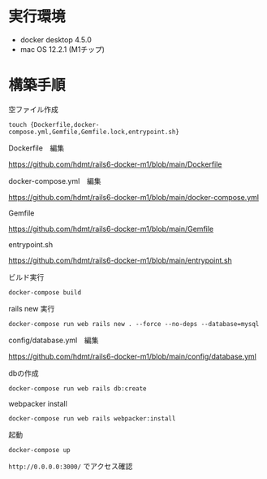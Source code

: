 # 実行環境

- docker desktop 4.5.0
- mac OS 12.2.1 (M1チップ)

# 構築手順

空ファイル作成

```
touch {Dockerfile,docker-compose.yml,Gemfile,Gemfile.lock,entrypoint.sh}
```

Dockerfile　編集

https://github.com/hdmt/rails6-docker-m1/blob/main/Dockerfile

docker-compose.yml　編集

https://github.com/hdmt/rails6-docker-m1/blob/main/docker-compose.yml

Gemfile

https://github.com/hdmt/rails6-docker-m1/blob/main/Gemfile

entrypoint.sh

https://github.com/hdmt/rails6-docker-m1/blob/main/entrypoint.sh

ビルド実行

```
docker-compose build
```

rails new 実行

```
docker-compose run web rails new . --force --no-deps --database=mysql
```

config/database.yml　編集

https://github.com/hdmt/rails6-docker-m1/blob/main/config/database.yml

dbの作成

```
docker-compose run web rails db:create
```

webpacker install

```
docker-compose run web rails webpacker:install
```

起動

```
docker-compose up
```

`http://0.0.0.0:3000/` でアクセス確認
